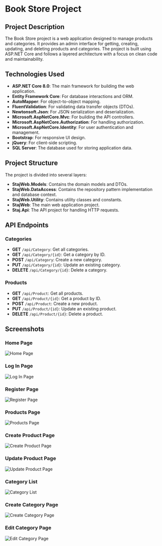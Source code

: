 # Book Store Project

## Project Description

The Book Store project is a web application designed to manage products and categories. It provides an admin interface for getting, creating, updating, and deleting products and categories. The project is built using ASP.NET Core and follows a layered architecture with a focus on clean code and maintainability.

## Technologies Used

- **ASP.NET Core 8.0**: The main framework for building the web application.
- **Entity Framework Core**: For database interactions and ORM.
- **AutoMapper**: For object-to-object mapping.
- **FluentValidation**: For validating data transfer objects (DTOs).
- **Newtonsoft.Json**: For JSON serialization and deserialization.
- **Microsoft.AspNetCore.Mvc**: For building the API controllers.
- **Microsoft.AspNetCore.Authorization**: For handling authorization.
- **Microsoft.AspNetCore.Identity**: For user authentication and management.
- **Bootstrap**: For responsive UI design.
- **jQuery**: For client-side scripting.
- **SQL Server**: The database used for storing application data.

## Project Structure

The project is divided into several layers:

- **StajWeb.Models**: Contains the domain models and DTOs.
- **StajWeb.DataAccess**: Contains the repository pattern implementation and database context.
- **StajWeb.Utility**: Contains utility classes and constants.
- **StajWeb**: The main web application project.
- **Staj.Api**: The API project for handling HTTP requests.

## API Endpoints

### Categories

- **GET** `/api/Category`: Get all categories.
- **GET** `/api/Category/{id}`: Get a category by ID.
- **POST** `/api/Category`: Create a new category.
- **PUT** `/api/Category/{id}`: Update an existing category.
- **DELETE** `/api/Category/{id}`: Delete a category.

### Products

- **GET** `/api/Product`: Get all products.
- **GET** `/api/Product/{id}`: Get a product by ID.
- **POST** `/api/Product`: Create a new product.
- **PUT** `/api/Product/{id}`: Update an existing product.
- **DELETE** `/api/Product/{id}`: Delete a product.

## Screenshots

### Home Page
![Home Page](screenshots/homepage.jpeg)

### Log In Page
![Log In Page](screenshots/loginpage.jpeg)

### Register Page
![Register Page](screenshots/registerpage.jpeg)

### Products Page
![Products Page](screenshots/productspage.jpeg)

### Create Product Page
![Create Product Page](screenshots/createproductpage.jpeg)

### Update Product Page
![Update Product Page](screenshots/updateproductpage.jpeg)

### Category List
![Category List](screenshots/categorypage.jpeg)

### Create Category Page
![Create Category Page](screenshots/createcategorypage.jpeg)

### Edit Category Page
![Edit Category Page](screenshots/editcategorypage.jpeg)